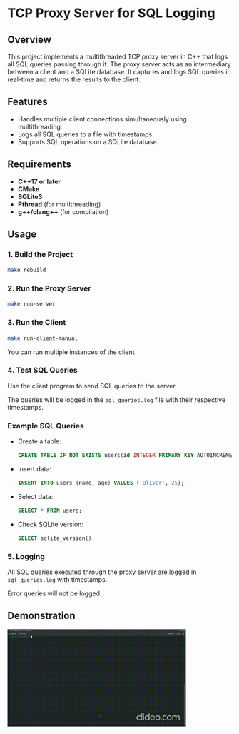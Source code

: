 # TCP Proxy Server for SQL Logging

## Overview

This project implements a multithreaded TCP proxy server in C++ that logs all SQL queries passing through it.
The proxy server acts as an intermediary between a client and a SQLite database.
It captures and logs SQL queries in real-time and returns the results to the client.

## Features

- Handles multiple client connections simultaneously using multithreading.
- Logs all SQL queries to a file with timestamps.
- Supports SQL operations on a SQLite database.

## Requirements

- **C++17 or later**
- **CMake**
- **SQLite3**
- **Pthread** (for multithreading)
- **g++/clang++** (for compilation)

## Usage

### 1. Build the Project

```bash
make rebuild
```

### 2. Run the Proxy Server

```bash
make run-server
```

### 3. Run the Client


```bash
make run-client-manual
```

You can run multiple instances of the client

### 4. Test SQL Queries

Use the client program to send SQL queries to the server. 

The queries will be logged in the `sql_queries.log` file with their respective timestamps.

### Example SQL Queries

- Create a table:
  ```sql
  CREATE TABLE IF NOT EXISTS users(id INTEGER PRIMARY KEY AUTOINCREMENT,name TEXT NOT NULL,age INTEGER NOT NULL);
  ```
- Insert data:
  ```sql
  INSERT INTO users (name, age) VALUES ('Oliver', 25);
  ```
- Select data:
  ```sql
  SELECT * FROM users;
  ```
- Check SQLite version:
  ```sql
  SELECT sqlite_version();
  ```

### 5. Logging

All SQL queries executed through the proxy server are logged in `sql_queries.log` with timestamps.

Error queries will not be logged.

## Demonstration

![Proxy Server Demonstration](./media/screencast.gif)
